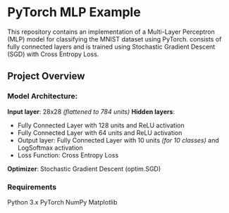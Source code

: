 # PyTorch MLP Example

This repository contains an implementation of a Multi-Layer Perceptron (MLP) model for classifying the MNIST dataset using PyTorch. consists of fully connected layers and is trained using Stochastic Gradient Descent (SGD) with Cross Entropy Loss.

## Project Overview

### Model Architecture:

**Input layer**: 28x28 *(flattened to 784 units)*
**Hidden layers**:
  - Fully Connected Layer with 128 units and ReLU activation
  - Fully Connected Layer with 64 units and ReLU activation
  - Output layer: Fully Connected Layer with 10 units *(for 10 classes)* and LogSoftmax activation
  - Loss Function: Cross Entropy Loss

**Optimizer**: Stochastic Gradient Descent (optim.SGD)

### Requirements
Python 3.x
PyTorch
NumPy
Matplotlib
